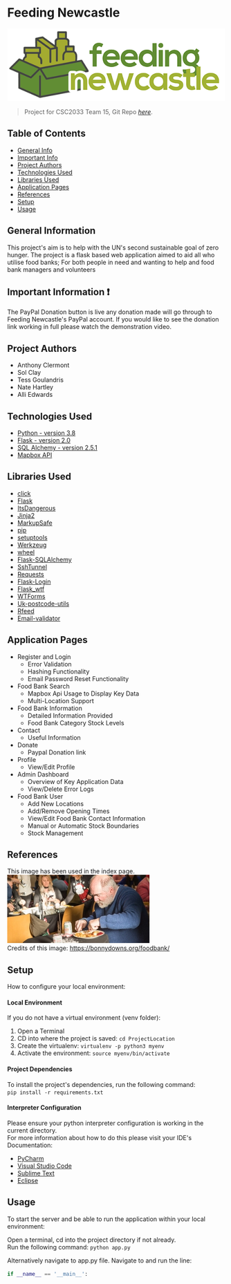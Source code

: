 # Feeding Newcastle
![Example screenshot](./static/logo600x200.png)  
> Project for CSC2033 Team 15,
> Git Repo [_here_](https://github.com/sclay-ncl/CSC2033-Food-Bank-Project).


## Table of Contents
* [General Info](#general-information)
* [Important Info](#important-information-)
* [Project Authors](#project-authors)
* [Technologies Used](#technologies-used)
* [Libraries Used](#libraries-used)
* [Application Pages](#application-pages)
* [References](#references)
* [Setup](#setup)
* [Usage](#usage)


## General Information
This project's aim is to help with the UN's second sustainable goal of zero hunger. 
The project is a flask based web application aimed to aid all who utilise food banks;
For both people in need and wanting to help and food bank managers and volunteers

## Important Information ❗

The PayPal Donation button is live any donation made will go through to Feeding Newcastle's PayPal account.
If you would like to see the donation link working in full please watch the demonstration video.

## Project Authors
- Anthony Clermont
- Sol Clay
- Tess Goulandris
- Nate Hartley
- Alli Edwards


## Technologies Used
- [Python - version 3.8](https://www.python.org/)
- [Flask - version 2.0](https://flask.palletsprojects.com/en/2.0.x/)
- [SQL Alchemy - version 2.5.1](https://www.sqlalchemy.org/)
- [Mapbox API](https://www.mapbox.com/)


## Libraries Used
- [click](https://click.palletsprojects.com/en/8.0.x/)
- [Flask](https://flask.palletsprojects.com/en/2.0.x/)
- [ItsDangerous](https://itsdangerous.palletsprojects.com/en/2.0.x/)
- [Jinja2](https://jinja.palletsprojects.com/en/3.0.x/)
- [MarkupSafe](https://pypi.org/project/MarkupSafe/)
- [pip](https://pypi.org/project/pip/)
- [setuptools](https://pypi.org/project/setuptools/)
- [Werkzeug](https://pypi.org/project/Werkzeug/)
- [wheel](https://pypi.org/project/wheel/)
- [Flask-SQLAlchemy](https://flask-sqlalchemy.palletsprojects.com/en/2.x/)
- [SshTunnel](https://pypi.org/project/sshtunnel/)
- [Requests](https://docs.python-requests.org/en/latest/)
- [Flask-Login](https://flask-login.readthedocs.io/en/latest/)
- [Flask_wtf](https://flask-wtf.readthedocs.io/en/1.0.x/)
- [WTForms](https://wtforms.readthedocs.io/en/3.0.x/)
- [Uk-postcode-utils](https://pypi.org/project/uk-postcode-utils/)
- [Rfeed](https://pypi.org/project/rfeed/)
- [Email-validator](https://pypi.org/project/email-validator/)


## Application Pages
- Register and Login
  - Error Validation
  - Hashing Functionality
  - Email Password Reset Functionality
- Food Bank Search
  - Mapbox Api Usage to Display Key Data
  - Multi-Location Support
- Food Bank Information
  - Detailed Information Provided
  - Food Bank Category Stock Levels
- Contact
  - Useful Information
- Donate
  - Paypal Donation link 
- Profile
  - View/Edit Profile 
- Admin Dashboard
  - Overview of Key Application Data
  - View/Delete Error Logs
- Food Bank User
  - Add New Locations
  - Add/Remove Opening Times
  - View/Edit Food Bank Contact Information
  - Manual or Automatic Stock Boundaries
  - Stock Management

## References
This image has been used in the index page.  
![Example screenshot](./static/referance_image.jpg)  
Credits of this image: https://bonnydowns.org/foodbank/


## Setup

How to configure your local environment:

#### Local Environment
If you do not have a virtual environment (venv folder):  
1. Open a Terminal
2. CD into where the project is saved: ``` cd ProjectLocation ```
3. Create the virtualenv: ``` virtualenv -p python3 myenv ```
4. Activate the environment: ``` source myenv/bin/activate ```

#### Project Dependencies
To install the project's dependencies, run the following command:  
``` pip install -r requirements.txt ```

#### Interpreter Configuration
Please ensure your python interpreter configuration is working in the current directory.  
For more information about how to do this please visit your IDE's Documentation:
- [PyCharm](https://www.jetbrains.com/pycharm/learn/)
- [Visual Studio Code](https://code.visualstudio.com/docs)
- [Sublime Text](https://www.sublimetext.com/docs/)
- [Eclipse](https://www.eclipse.org/documentation/)

## Usage
To start the server and be able to run the application within your local environment:

Open a terminal, cd into the project directory if not already.   
Run the following command: ``` python app.py ```

Alternatively navigate to app.py file. Navigate to and run the line: 
```python 
if __name__ == '__main__': 
```
